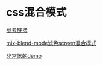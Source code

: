 # css混合模式

[参考链接](https://www.zhangxinxu.com/wordpress/2019/05/css-mix-blend-mode-screen/)

[mix-blend-mode滤色screen混合模式](http://www.jz6.cn/post/40)

[非常炫的demo](https://www.cnblogs.com/coco1s/p/6829372.html)

